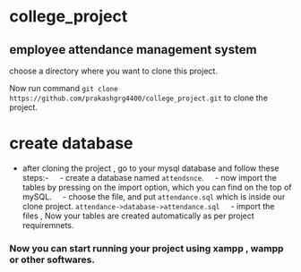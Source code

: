 
# college_project


## employee attendance management system

choose a directory where you want to clone this project.

Now run command `git clone https://github.com/prakashgrg4400/college_project.git` to clone the project.


# create database

- after cloning the project , go to your mysql database and follow these steps:-
  &nbsp;&nbsp;&nbsp;&nbsp;- create a database named `attendsnce`.
  &nbsp;&nbsp;&nbsp;&nbsp;- now import the tables by pressing on the import option, which you can find on the top of mySQL.
  &nbsp;&nbsp;&nbsp;&nbsp;- choose the file, and put `attendance.sql` which is inside our clone project. `attendance->database->attendance.sql`
  &nbsp;&nbsp;&nbsp;&nbsp;- import the files , Now your tables are created automatically as per project requiremnets.

### Now you can start running your project using xampp , wampp or other softwares.
